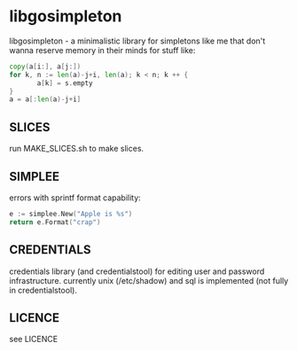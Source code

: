 libgosimpleton
==============

libgosimpleton - a minimalistic library for simpletons like me that don't
wanna reserve memory in their minds for stuff like:

```go
copy(a[i:], a[j:])
for k, n := len(a)-j+i, len(a); k < n; k ++ {
       a[k] = s.empty
}
a = a[:len(a)-j+i]
```

SLICES
------
run MAKE_SLICES.sh to make slices.


SIMPLEE
-------
errors with sprintf format capability:

```go
e := simplee.New("Apple is %s")
return e.Format("crap")
```


CREDENTIALS
-----------
credentials library (and credentialstool) for editing user and password infrastructure. currently unix (/etc/shadow) and sql is implemented (not fully in credentialstool).


LICENCE
-------
see LICENCE
